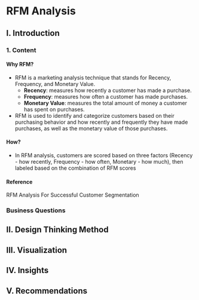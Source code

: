 # RFM Analysis
## I. Introduction
### 1. Content
#### Why RFM?
- RFM is a marketing analysis technique that stands for Recency, Frequency, and Monetary Value.
  - **Recency**: measures how recently a customer has made a purchase.
  - **Frequency**: measures how often a customer has made purchases.
  - **Monetary Value**: measures the total amount of money a customer has spent on purchases.
- RFM is used to identify and categorize customers based on their purchasing behavior and how recently and frequently they have made purchases, as well as the monetary value of those purchases.
#### How?
- In RFM analysis, customers are scored based on three factors (Recency - how recently, Frequency - how often, Monetary - how much), then labeled based on the combination of RFM scores
#### Reference
RFM Analysis For Successful Customer Segmentation


### Business Questions



## II. Design Thinking Method



## III. Visualization



## IV. Insights



## V. Recommendations


